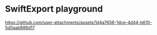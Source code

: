 # SwiftExport playground

https://github.com/user-attachments/assets/1d4a7656-1dce-4d44-b610-5d0aab888d17

